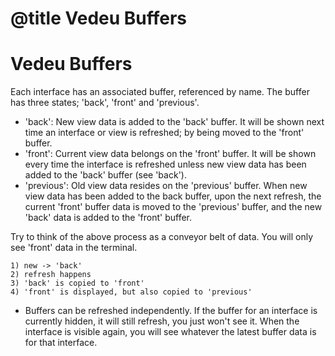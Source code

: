 # @title Vedeu Buffers
# Vedeu Buffers

Each interface has an associated buffer, referenced by name. The
buffer has three states; 'back', 'front' and 'previous'.

- 'back': New view data is added to the 'back' buffer. It will be
  shown next time an interface or view is refreshed; by being moved to
  the 'front' buffer.
- 'front': Current view data belongs on the 'front' buffer. It will be
  shown every time the interface is refreshed unless new view data has
  been added to the 'back' buffer (see 'back').
- 'previous': Old view data resides on the 'previous' buffer. When new
  view data has been added to the back buffer, upon the next refresh,
  the current 'front' buffer data is moved to the 'previous' buffer,
  and the new 'back' data is added to the 'front' buffer.

Try to think of the above process as a conveyor belt of data. You will
only see 'front' data in the terminal.

    1) new -> 'back'
    2) refresh happens
    3) 'back' is copied to 'front'
    4) 'front' is displayed, but also copied to 'previous'

- Buffers can be refreshed independently. If the buffer for an
  interface is currently hidden, it will still refresh, you just won't
  see it. When the interface is visible again, you will see whatever
  the latest buffer data is for that interface.
